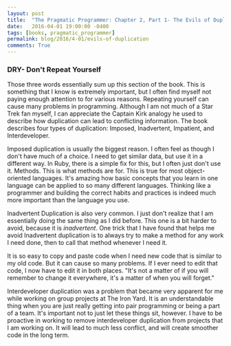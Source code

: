 ```yaml
---
layout: post
title:  "The Pragmatic Programmer: Chapter 2, Part 1- The Evils of Duplication"
date:   2016-04-01 19:00:00 -0400
tags: [books, pragmatic_programmer]
permalink: blog/2016/4-01/evils-of-duplication
comments: True
---
```


### DRY- Don't Repeat Yourself

Those three words essentially sum up this section of the book. This is something that I know is extremely important, but I often find myself not paying enough attention to for various reasons. Repeating yourself can cause many problems in programming. Although I am not much of a Star Trek fan myself, I can appreciate the Captain Kirk analogy he used to describe how duplication can lead to conflicting information. The book describes four types of duplication: Imposed, Inadvertent, Impatient, and Interdeveloper.

Imposed duplication is usually the biggest reason. I often feel as though I don't have much of a choice. I need to get similar data, but use it in a different way. In Ruby, there is a simple fix for this, but I often just don't use it. Methods. This is what methods are for. This is true for most object-oriented languages. It's amazing how basic concepts that you learn in one language can be applied to so many different languages. Thinking like a programmer and building the correct habits and practices is indeed much more important than the language you use.

Inadvertent Duplication is also very common. I just don't realize that I am essentially doing the same thing as I did before. This one is a bit harder to avoid, because it is <i>inadvertent</i>. One trick that I have found that helps me avoid Inadvertent duplication is to always try to make a method for any work I need done, then to call that method whenever I need it.

It is so easy to copy and paste code when I need new code that is similar to my old code. But it can cause so many problems. If I ever need to edit that code, I now have to edit it in both places. "It's not a matter of if you will remember to change it everywhere, it's a matter of when you will forget."

Interdeveloper duplication was a problem that became very apparent for me while working on group projects at The Iron Yard. It is an understandable thing when you are just really getting into pair programming or being a part of a team. It's important not to just let these things sit, however. I have to be proactive in working to remove interdeveloper duplication from projects that I am working on. It will lead to much less conflict, and will create smoother code in the long term.
